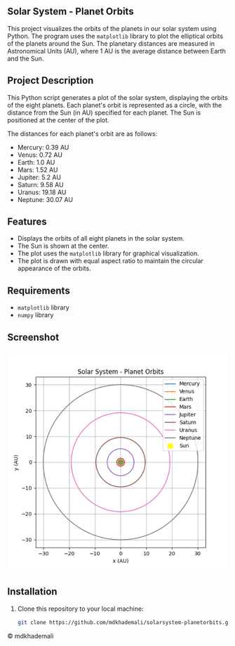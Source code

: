 ## Solar System - Planet Orbits

This project visualizes the orbits of the planets in our solar system using Python. The program uses the `matplotlib` library to plot the elliptical orbits of the planets around the Sun. The planetary distances are measured in Astronomical Units (AU), where 1 AU is the average distance between Earth and the Sun.

## Project Description

This Python script generates a plot of the solar system, displaying the orbits of the eight planets. Each planet's orbit is represented as a circle, with the distance from the Sun (in AU) specified for each planet. The Sun is positioned at the center of the plot.

The distances for each planet's orbit are as follows:
- Mercury: 0.39 AU
- Venus: 0.72 AU
- Earth: 1.0 AU
- Mars: 1.52 AU
- Jupiter: 5.2 AU
- Saturn: 9.58 AU
- Uranus: 19.18 AU
- Neptune: 30.07 AU

## Features

- Displays the orbits of all eight planets in the solar system.
- The Sun is shown at the center.
- The plot uses the `matplotlib` library for graphical visualization.
- The plot is drawn with equal aspect ratio to maintain the circular appearance of the orbits.

## Requirements

- `matplotlib` library
- `numpy` library

## Screenshot

![Main Menu](solarsystem-planetorbits.png)


## Installation

1. Clone this repository to your local machine:
   ```bash
   git clone https://github.com/mdkhademali/solarsystem-planetorbits.git

© mdkhademali
